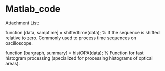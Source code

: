 # Matlab_code
Attachment List:

function [data, samptime] = shiftedtime(data);  % If the sequence is shifted relative to zero. Сommonly used to process time sequences on oscilloscope.

function [bargraph, summary] = histOPA(data);  % Function for fast histogram processing (specialized for processing histograms of optical areas).


